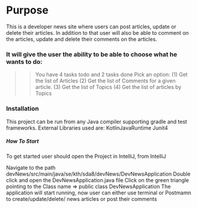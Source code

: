 # Purpose
This is a developer news site where users can post articles, update or delete their articles. In addition to that user will also be able to comment on
the articles, update and delete their comments on the articles.


### It will give the user the ability to be able to choose what he wants to do:
>> 
>> You have 4 tasks todo and 2 tasks done
>> Pick an option: 
>> (1) Get the list of Articles
>> (2) Get the list of Comments for a given article.
>> (3) Get the list of Topics
>> (4) Get the list of articles by Topics

### Installation
This project can be run from any Java compiler supporting gradle and test frameworks.
External Libraries used are: 
    KotlinJavaRuntime
    Junit4

##### How To Start
To get started user should open the Project in IntelliJ, from IntelliJ

Navigate to the path devNews/src/main/java/se/kth/sda8/devNews/DevNewsApplication
Double click and open the DevNewsApplication.java file
Click on the green triangle pointing to the Class name => public class DevNewsApplication
The application will start running, now user can either use terminal or Postmamn to create/update/delete/ news articles or post their comments

